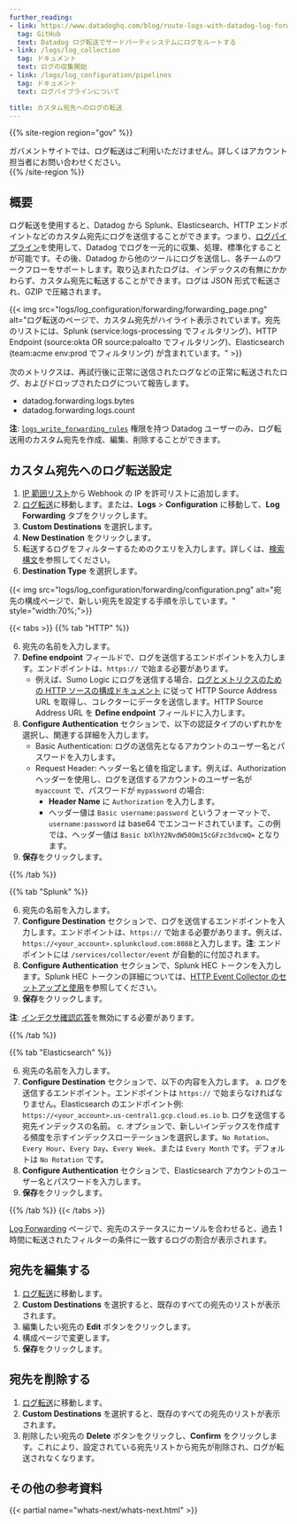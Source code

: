 ```yaml
---
further_reading:
- link: https://www.datadoghq.com/blog/route-logs-with-datadog-log-forwarding/
  tag: GitHub
  text: Datadog ログ転送でサードパーティシステムにログをルートする
- link: /logs/log_collection
  tag: ドキュメント
  text: ログの収集開始
- link: /logs/log_configuration/pipelines
  tag: ドキュメント
  text: ログパイプラインについて

title: カスタム宛先へのログの転送
---
```


{{% site-region region="gov" %}}
<div class="alert alert-warning">
ガバメントサイトでは、ログ転送はご利用いただけません。詳しくはアカウント担当者にお問い合わせください。
</div>
{{% /site-region %}}

## 概要

ログ転送を使用すると、Datadog から Splunk、Elasticsearch、HTTP エンドポイントなどのカスタム宛先にログを送信することができます。つまり、[ログパイプライン][1]を使用して、Datadog でログを一元的に収集、処理、標準化することが可能です。その後、Datadog から他のツールにログを送信し、各チームのワークフローをサポートします。取り込まれたログは、インデックスの有無にかかわらず、カスタム宛先に転送することができます。ログは JSON 形式で転送され、GZIP で圧縮されます。

{{< img src="logs/log_configuration/forwarding/forwarding_page.png" alt="ログ転送のページで、カスタム宛先がハイライト表示されています。宛先のリストには、Splunk (service:logs-processing でフィルタリング)、HTTP Endpoint (source:okta OR source:paloalto でフィルタリング)、Elasticsearch (team:acme env:prod でフィルタリング) が含まれています。" >}}

次のメトリクスは、再試行後に正常に送信されたログなどの正常に転送されたログ、およびドロップされたログについて報告します。

- datadog.forwarding.logs.bytes
- datadog.forwarding.logs.count

**注**: [`logs_write_forwarding_rules`][2] 権限を持つ Datadog ユーザーのみ、ログ転送用のカスタム宛先を作成、編集、削除することができます。

## カスタム宛先へのログ転送設定

1. [IP 範囲リスト][3]から Webhook の IP を許可リストに追加します。
2. [ログ転送][4]に移動します。または、**Logs** &gt; **Configuration** に移動して、**Log Forwarding** タブをクリックします。
3. **Custom Destinations** を選択します。
4. **New Destination** をクリックします。
5. 転送するログをフィルターするためのクエリを入力します。詳しくは、[検索構文][5]を参照してください。
6. **Destination Type** を選択します。

{{< img src="logs/log_configuration/forwarding/configuration.png" alt="宛先の構成ページで、新しい宛先を設定する手順を示しています。" style="width:70%;">}}

{{< tabs >}}
{{% tab "HTTP" %}}

6. 宛先の名前を入力します。
7. **Define endpoint** フィールドで、ログを送信するエンドポイントを入力します。エンドポイントは、`https://` で始まる必要があります。
    - 例えば、Sumo Logic にログを送信する場合、[ログとメトリクスのための HTTP ソースの構成ドキュメント][1] に従って HTTP Source Address URL を取得し、コレクターにデータを送信します。HTTP Source Address URL を **Define endpoint** フィールドに入力します。
8. **Configure Authentication** セクションで、以下の認証タイプのいずれかを選択し、関連する詳細を入力します。
    - Basic Authentication: ログの送信先となるアカウントのユーザー名とパスワードを入力します。
    - Request Header: ヘッダー名と値を指定します。例えば、Authorization ヘッダーを使用し、ログを送信するアカウントのユーザー名が `myaccount` で、パスワードが `mypassword` の場合:
        - **Header Name** に `Authorization` を入力します。
        - ヘッダー値は `Basic username:password` というフォーマットで、`username:password` は base64 でエンコードされています。この例では、ヘッダー値は `Basic bXlhY2NvdW50Om15cGFzc3dvcmQ=` となります。
  9. **保存**をクリックします。

[1]: https://help.sumologic.com/docs/send-data/hosted-collectors/http-source/logs-metrics/
{{% /tab %}}

{{% tab "Splunk" %}}

6. 宛先の名前を入力します。
7. **Configure Destination** セクションで、ログを送信するエンドポイントを入力します。エンドポイントは、`https://` で始まる必要があります。例えば、`https://<your_account>.splunkcloud.com:8088`と入力します。**注**: エンドポイントには `/services/collector/event` が自動的に付加されます。
8. **Configure Authentication** セクションで、Splunk HEC トークンを入力します。Splunk HEC トークンの詳細については、[HTTP Event Collector のセットアップと使用][1]を参照してください。
9. **保存**をクリックします。

**注**: [インデクサ確認応答][2]を無効にする必要があります。

[1]: https://docs.splunk.com/Documentation/Splunk/9.0.1/Data/UsetheHTTPEventCollector
[2]: https://docs.splunk.com/Documentation/Splunk/9.0.3/Data/AboutHECIDXAck
{{% /tab %}}

{{% tab "Elasticsearch" %}}

6. 宛先の名前を入力します。
7. **Configure Destination** セクションで、以下の内容を入力します。
    a. ログを送信するエンドポイント。エンドポイントは `https://` で始まらなければなりません。Elasticsearch のエンドポイント例: `https://<your_account>.us-central1.gcp.cloud.es.io`
    b. ログを送信する宛先インデックスの名前。
    c. オプションで、新しいインデックスを作成する頻度を示すインデックスローテーションを選択します。`No Rotation`、`Every Hour`、`Every Day`、`Every Week`、または `Every Month` です。デフォルトは `No Rotation` です。
8. **Configure Authentication** セクションで、Elasticsearch アカウントのユーザー名とパスワードを入力します。
9. **保存**をクリックします。

{{% /tab %}}
{{< /tabs >}}

[Log Forwarding][4] ページで、宛先のステータスにカーソルを合わせると、過去 1 時間に転送されたフィルターの条件に一致するログの割合が表示されます。

## 宛先を編集する
1. [ログ転送][4]に移動します。
2. **Custom Destinations** を選択すると、既存のすべての宛先のリストが表示されます。
3. 編集したい宛先の **Edit** ボタンをクリックします。
4. 構成ページで変更します。
5. **保存**をクリックします。

## 宛先を削除する
1. [ログ転送][4]に移動します。
2. **Custom Destinations** を選択すると、既存のすべての宛先のリストが表示されます。
3. 削除したい宛先の **Delete** ボタンをクリックし、**Confirm** をクリックします。これにより、設定されている宛先リストから宛先が削除され、ログが転送されなくなります。

## その他の参考資料

{{< partial name="whats-next/whats-next.html" >}}

[1]: /ja/logs/log_configuration/pipelines/
[2]: /ja/account_management/rbac/permissions/?tab=ui#log-management
[3]: https://ip-ranges.datadoghq.com/
[4]: https://app.datadoghq.com/logs/pipelines/log-forwarding/custom-destinations
[5]: /ja/logs/explorer/search_syntax/
